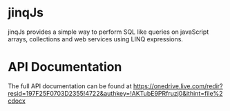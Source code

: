 # jinqJs
jinqJs provides a simple way to perform SQL like queries on javaScript arrays, collections and web services using LINQ expressions.

# API Documentation
The full API documentation can be found at https://onedrive.live.com/redir?resid=197F25F0703D2355!4722&authkey=!AKTubE9PRfruzj0&ithint=file%2cdocx
